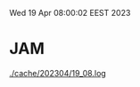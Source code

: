 Wed 19 Apr 08:00:02 EEST 2023
# JAM
<a href='./cache/202304/19_08.log'>./cache/202304/19_08.log</a>
